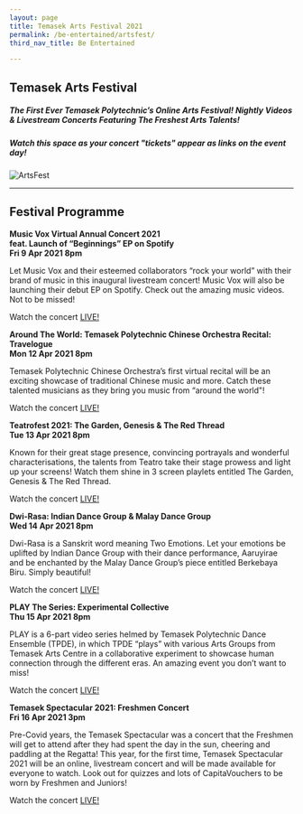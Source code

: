 ```yaml
---
layout: page
title: Temasek Arts Festival 2021
permalink: /be-entertained/artsfest/
third_nav_title: Be Entertained

---
```

## Temasek Arts Festival

<h5>The First Ever Temasek Polytechnic’s Online Arts Festival! Nightly Videos & Livestream Concerts Featuring The Freshest Arts Talents!</h5>
 
<h5>Watch this space as your concert "tickets" appear as links on the event day!</h5>

![ArtsFest]({{site.baseurl}}/images/BeEntertained-ArtsfestQR.png)

---
## Festival Programme

<b> Music Vox Virtual Annual Concert 2021</b><br> 
<b>feat. Launch of “Beginnings” EP on Spotify</b><br> 
<b>Fri 9 Apr 2021 8pm</b>

Let Music Vox and their esteemed collaborators “rock your world” with their brand of music in this inaugural livestream concert! Music Vox will also be launching their debut EP on Spotify. Check out the amazing music videos. Not to be missed! 
 
Watch the concert <a href="https://vimeo.com/534288370" target="_blank">LIVE!</a> 

<b>Around The World: Temasek Polytechnic Chinese Orchestra Recital: Travelogue</b><br>
<b>Mon 12 Apr 2021 8pm</b>

Temasek Polytechnic Chinese Orchestra’s first virtual recital will be an exciting showcase of traditional Chinese music and more. Catch these talented musicians as they bring you music from “around the world"!

Watch the concert <a href="https://www.youtube.com/watch?v=MKM3g2s_lgs" target="_blank">LIVE!</a>

<b>Teatrofest 2021: The Garden, Genesis & The Red Thread</b><br>
<b>Tue 13 Apr 2021 8pm</b>

Known for their great stage presence, convincing portrayals and wonderful characterisations, the talents from Teatro take their stage prowess and light up your screens! Watch them shine in 3 screen playlets entitled The Garden, Genesis & The Red Thread.

Watch the concert <a href="https://www.youtube.com/watch?v=hlMP24WJVIw" target="_blank">LIVE!</a>

<b>Dwi-Rasa: Indian Dance Group & Malay Dance Group</b><br>
<b>Wed 14 Apr 2021 8pm</b>

Dwi-Rasa is a Sanskrit word meaning Two Emotions. Let your emotions be uplifted by Indian Dance Group with their dance performance, Aaruyirae and be enchanted by the Malay Dance Group’s piece entitled Berkebaya Biru. Simply beautiful!

Watch the concert <a href="https://youtu.be/hkGV43FYpTM" target="_blank">LIVE!</a>

<b>PLAY The Series: Experimental Collective</b><br>
<b>Thu 15 Apr 2021 8pm</b>

PLAY is a 6-part video series helmed by Temasek Polytechnic Dance Ensemble (TPDE), in which TPDE “plays” with various Arts Groups from Temasek Arts Centre in a collaborative experiment to showcase human connection through the different eras. An amazing event you don’t want to miss!

Watch the concert <a href="https://youtu.be/uPutWi3LQoM" target="_blank">LIVE!</a>

<b>Temasek Spectacular 2021: Freshmen Concert</b><br>
<b>Fri 16 Apr 2021 3pm</b>

Pre-Covid years, the Temasek Spectacular was a concert that the Freshmen will get to attend after they had spent the day in the sun, cheering and paddling at the Regatta! This year, for the first time, Temasek Spectacular 2021 will be an online, livestream concert and will be made available for everyone to watch. Look out for quizzes and lots of CapitaVouchers to be worn by Freshmen and Juniors!

Watch the concert <a href="https://vimeo.com/535755304" target="_blank">LIVE!</a>
